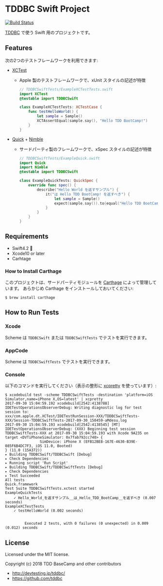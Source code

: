 TDDBC Swift Project
===================
[![Build Status](https://travis-ci.org/tddbc/Swift.svg?branch=master)](https://travis-ci.org/tddbc/Swift)

[TDDBC](http://devtesting.jp/tddbc/) で使う Swift 用のプロジェクトです。



Features
--------

次の2つのテストフレームワークを利用できます:

- [XCTest](https://developer.apple.com/documentation/xctest)
    - Apple 製のテストフレームワークで、xUnit スタイルの記述が特徴

        ```swift
        // TDDBCSwiftTests/ExampleXCTestTests.swift
        import XCTest
        @testable import TDDBCSwift

        class ExampleXCTestTests: XCTestCase {
            func testHelloWorld() {
                let sample = Sample()
                XCTAssertEqual(sample.say(), "Hello TDD BootCamp!")
            }
        }
        ```


- [Quick](https://github.com/Quick/Quick) + [Nimble](https://github.com/Quick/Nimble)
    - サードパーティ製のフレームワークで、xSpec スタイルの記述が特徴

        ```swift
        // TDDBCSwiftTests/ExampleQuick.swift
        import Quick
        import Nimble
        @testable import TDDBCSwift

        class ExampleQuickTests: QuickSpec {
            override func spec() {
                describe("Hello World を返すサンプル") {
                    it("は Hello TDD BootCamp! を返すべき") {
                        let sample = Sample()
                        expect(sample.say()).to(equal("Hello TDD BootCamp!"))
                    }
                }
            }
        }
        ```



Requirements
-----------

- Swift4.2 🎉
- Xcode10 or later
- Carhtage



### How to Install Carthage

このプロジェクトは、サードパーティモジュールを [Carthage](https://github.com/Carthage/Carthage) によって管理しています。
あらかじめ Carthage をインストールしておいてください:


```console
$ brew install carthage
```



How to Run Tests
----------------
### Xcode

Scheme は `TDDBCSwift` または `TDDBCSwiftTests` でテストを実行できます。



### AppCode

Scheme は `TDDBCSwiftTests` でテストを実行できます。



### Console

以下のコマンドを実行してください（表示の整形に [xcpretty](https://github.com/supermarin/xcpretty) を使っています）:

```console
$ xcodebuild test -scheme TDDBCSwiftTests -destination 'platform=iOS Simulator,name=iPhone X,OS=latest' | xcpretty
2017-09-30 15:04:59.192 xcodebuild[2542:4138788]  IDETestOperationsObserverDebug: Writing diagnostic log for test session to:
xxx/com.apple.dt.XCTest/IDETestRunSession-XXX/TDDBCSwiftTests-XXX/Session-TDDBCSwiftTests-2017-09-30_150459-aMdesu.log
2017-09-30 15:04:59.193 xcodebuild[2542:4138545] [MT] IDETestOperationsObserverDebug: (XXX) Beginning test session TDDBCSwiftTests-XXX at 2017-09-30 15:04:59.193 with Xcode 9A235 on target <DVTiPhoneSimulator: 0x7fab792cc740> {
                SimDevice: iPhone X (EFB12BE8-167E-4630-B39E-085F6B4DC7F3, iOS 11.0, Booted)
} (11.0 (15A372))
▸ Building TDDBCSwift/TDDBCSwift [Debug]
▸ Check Dependencies
▸ Running script 'Run Script'
▸ Building TDDBCSwift/TDDBCSwiftTests [Debug]
▸ Check Dependencies
▸ Test Succeeded
All tests
Quick.framework
Test Suite TDDBCSwiftTests.xctest started
ExampleQuickTests
    ✓ Hello_World_を返すサンプル__は_Hello_TDD_BootCamp__を返すべき (0.007 seconds)
ExampleXCTestTests
    ✓ testHelloWorld (0.002 seconds)


         Executed 2 tests, with 0 failures (0 unexpected) in 0.009 (0.012) seconds
```



License
-------

Licensed under the MIT license.

Copyright (c) 2018 TDD BaseCamp and other contributors

- http://devtesting.jp/tddbc/
- https://github.com/tddbc
